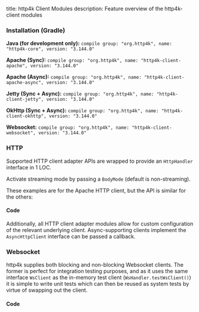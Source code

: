 title: http4k Client Modules
description: Feature overview of the http4k-client modules

### Installation (Gradle)
**Java (for development only):** ```compile group: "org.http4k", name: "http4k-core", version: "3.144.0"```

**Apache (Sync):** ```compile group: "org.http4k", name: "http4k-client-apache", version: "3.144.0"```

**Apache (Async):** ```compile group: "org.http4k", name: "http4k-client-apache-async", version: "3.144.0"```

**Jetty (Sync + Async):** ```compile group: "org.http4k", name: "http4k-client-jetty", version: "3.144.0"```

**OkHttp (Sync + Async):** ```compile group: "org.http4k", name: "http4k-client-okhttp", version: "3.144.0"```

**Websocket:** ```compile group: "org.http4k", name: "http4k-client-websocket", version: "3.144.0"```

### HTTP
Supported HTTP client adapter APIs are wrapped to provide an `HttpHandler` interface in 1 LOC.

Activate streaming mode by passing a `BodyMode` (default is non-streaming).

These examples are for the Apache HTTP client, but the API is similar for the others:

#### Code [<img class="octocat"/>](https://github.com/http4k/http4k/blob/master/src/docs/guide/modules/clients/example_http.kt)
<script src="https://gist-it.appspot.com/https://github.com/http4k/http4k/blob/master/src/docs/guide/modules/clients/example_http.kt"></script>

Additionally, all HTTP client adapter modules allow for custom configuration of the relevant underlying client. Async-supporting clients implement the `AsyncHttpClient` interface can be passed a callback.

### Websocket
http4k supplies both blocking and non-blocking Websocket clients. The former is perfect for integration testing purposes, and as it uses the same interface `WsClient` as the in-memory test client (`WsHandler.testWsClient()`) it is simple to write unit tests which can then be reused as system tests by virtue of swapping out the client.

#### Code [<img class="octocat"/>](https://github.com/http4k/http4k/blob/master/src/docs/guide/modules/clients/example_websocket.kt)
<script src="https://gist-it.appspot.com/https://github.com/http4k/http4k/blob/master/src/docs/guide/modules/clients/example_websocket.kt"></script>
